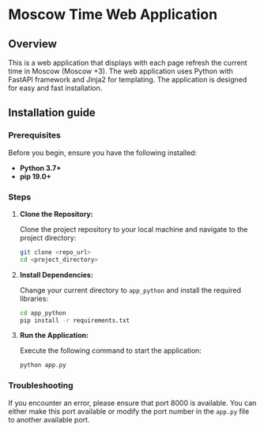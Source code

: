 # Moscow Time Web Application

## Overview

This is a web application that displays with each page refresh the current time in Moscow (Moscow +3). The web application uses Python with FastAPI framework and Jinja2 for templating. The application is designed for easy and fast installation.  

## Installation guide 

### Prerequisites

Before you begin, ensure you have the following installed:

*   **Python 3.7+**
*   **pip 19.0+**

### Steps

1.  **Clone the Repository:**

    Clone the project repository to your local machine and navigate to the project directory:

    ```bash
    git clone <repo_url>
    cd <project_directory>
    ```

2.  **Install Dependencies:**

    Change your current directory to `app_python` and install the required libraries:

    ```bash
    cd app_python
    pip install -r requirements.txt
    ```

3.  **Run the Application:**

    Execute the following command to start the application:

    ```bash
    python app.py
    ```

### Troubleshooting

If you encounter an error, please ensure that port 8000 is available. You can either make this port available or modify the port number in the `app.py` file to another available port.

